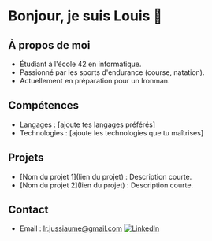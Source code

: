 # Bonjour, je suis Louis 👋

## À propos de moi
- Étudiant à l'école 42 en informatique.
- Passionné par les sports d'endurance (course, natation).
- Actuellement en préparation pour un Ironman.

## Compétences
- Langages : [ajoute tes langages préférés]
- Technologies : [ajoute les technologies que tu maîtrises]

## Projets
- [Nom du projet 1](lien du projet) : Description courte.
- [Nom du projet 2](lien du projet) : Description courte.

## Contact
- Email : [lr.jussiaume@gmail.com](mailto:lr.jussiaume@gmail.com)
[![LinkedIn](https://img.icons8.com/?size=100&id=13930&format=png&color=000000)](https://www.linkedin.com/in/louis-robert-jussiaume-166263120/)

